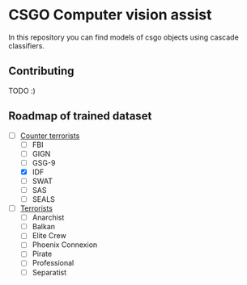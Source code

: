 # CSGO Computer vision assist

In this repository you can find models of csgo objects using cascade classifiers.

## Contributing 

TODO :)

## Roadmap of trained dataset

- [ ] [Counter terrorists](https://counterstrike.fandom.com/wiki/Counter-Terrorists#Factions)
  - [ ] FBI
  - [ ] GIGN
  - [ ] GSG-9
  - [x] IDF
  - [ ] SWAT
  - [ ] SAS
  - [ ] SEALS
- [ ] [Terrorists](https://counterstrike.fandom.com/wiki/Terrorists#Factions)
  - [ ] Anarchist
  - [ ] Balkan
  - [ ] Elite Crew
  - [ ] Phoenix Connexion
  - [ ] Pirate
  - [ ] Professional
  - [ ] Separatist 
